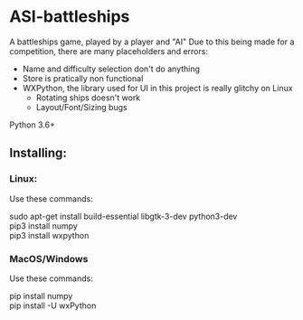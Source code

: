 # ASI-battleships

A battleships game, played by a player and "AI" 
Due to this being made for a competition, there are many placeholders and errors:
- Name and difficulty selection don't do anything
- Store is pratically non functional
- WXPython, the library used for UI in this project is really glitchy on Linux
  - Rotating ships doesn't work
  - Layout/Font/Sizing bugs

Python 3.6+

## Installing:

### Linux:
Use these commands:

sudo apt-get install build-essential libgtk-3-dev python3-dev  
pip3 install numpy  
pip3 install wxpython  
 
### MacOS/Windows
Use these commands:

pip install numpy  
pip install -U wxPython
